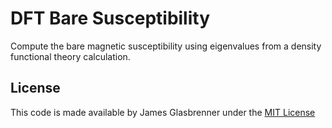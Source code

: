# DFT Bare Susceptibility

Compute the bare magnetic susceptibility using eigenvalues from a density functional theory calculation.

## License

This code is made available by James Glasbrenner under the [MIT License][license]

[license]: https://opensource.org/licenses/MIT

